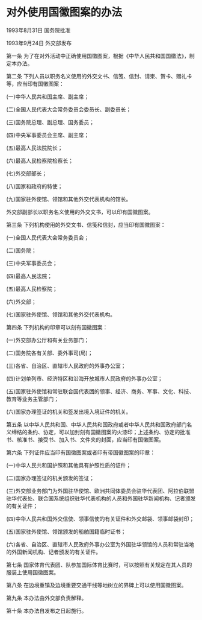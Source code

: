 # 对外使用国徽图案的办法

1993年8月31日 国务院批准

1993年9月24日 外交部发布

<!-- INFO END -->

第一条 为了在对外活动中正确使用国徽图案，根据《中华人民共和国国徽法》，制定本办法。

第二条 下列人员以职务名义使用的外交文书、信笺、信封、请柬、贺卡、赠礼卡等，应当印有国徽图案：

(一)中华人民共和国主席、副主席；

(二)全国人民代表大会常务委员会委员长、副委员长；

(三)国务院总理、副总理、国务委员；

(四)中央军事委员会主席、副主席；

(五)最高人民法院院长；

(六)最高人民检察院检察长；

(七)外交部部长；

(八)国家和政府的特使；

(九)国家驻外使馆、领馆和其他外交代表机构的馆长。

外交部副部长以职务名义使用的外交文书，可以印有国徽图案。

第三条 下列机构使用的外交文书、信笺和信封，应当印有国徽图案：

(一)全国人民代表大会常务委员会；

(二)国务院；

(三)中央军事委员会；

(四)最高人民法院；

(五)最高人民检察院；

(六)外交部；

(七)国家驻外使馆、领馆和其他外交代表机构。

第四条 下列机构的印章可以刻有国徽图案：

(一)外交部办公厅和有关业务部门；

(二)国务院各有关部、委外事司(局)；

(三)各省、自治区、直辖市人民政府的外事办公室；

(四)计划单列市、经济特区和沿海开放城市人民政府的外事办公室；

(五)国家驻外使馆和常驻联合国代表团的领事、经济、商务、军事、文化、科技、教育等业务主管部门；

(六)国家办理签证的机关和签发出境入境证件的机关。

第五条 以中华人民共和国、中华人民共和国政府或者中华人民共和国政府部门名义缔结的条约、协定，可以加封刻有国徽图案的火漆印；上述条约、协定的批准书、核准书、接受书、加入书、文件夹的封面，应当印有国徽图案。

第六条 下列证件应当印有国徽图案或者印有带国徽图案的印章：

(一)中华人民共和国护照和其他具有护照性质的证件；

(二)国家办理签证的机关颁发的签证；

(三)外交部业务部门为外国驻华使馆、欧洲共同体委员会驻华代表团、阿拉伯联盟驻华代表处、联合国系统组织驻华代表机构的人员和外国驻华新闻机构、记者颁发的有关证件；

(四)中华人民共和国外交信使、领事信使的有关证件和外交邮袋、领事邮袋封印；

(五)国家驻外使馆、领馆颁发的船舶国籍临时证书；

(六)各省、自治区、直辖市人民政府外事办公室为外国驻华领馆的人员和常驻当地的外国新闻机构、记者颁发的有关证件。

第七条 国家体育代表团、队参加国际体育比赛时，可以按照有关规定在其人员的服装上使用国徽图案。

第八条 在边境重镇及边境重要交通干线等地树立的界碑上可以使用国徽图案。

第九条 本办法由外交部负责解释。

第十条 本办法自发布之日起施行。

